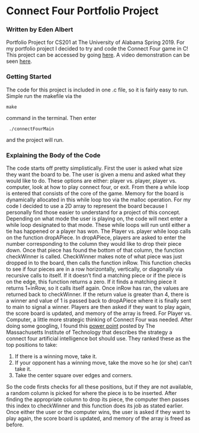 # Connect Four Portfolio Project
### Written by Eden Albert

Portfolio Project for CS201 at The University of Alabama Spring 2019.
For my portfolio project I decided to try and code the Connect Four game in C!
This project can be accessed by going [here](https://github.com/edenalbert/portfolio).
A video demonstration can be seen [here](https://www.youtube.com/watch?v=MsxY_0T64Z0&feature=youtu.be).

### Getting Started
The code for this project is included in one .c file, so it is fairly easy to run. Simple run the makefile via the
```
make
```
 command in the terminal. Then enter
```
 ./connectFourMain
```
  and the project will run.


### Explaining the Body of the Code

The code starts off pretty simplistically. First the user is asked what size they want the board to be. The user is given a menu and asked what they would like to do. These options are either: player vs. player, player vs. computer, look at how to play connect four, or exit. From there a while loop is entered that consists of the core of the game. Memory for the board is dynamically allocated in this while loop too via the malloc operation. For my code I decided to use a 2D array to represent the board because I personally find those easier to understand for a project of this concept. Depending on what mode the user is playing on, the code will next enter a while loop designated to that mode. These while loops will run until either a tie has happened or a player has won.
The Player vs. player while loop calls on the function dropAPiece. In dropAPiece, players are asked to enter the number corresponding to the column they would like to drop their piece down. Once that piece has found the bottom of that column, the function checkWinner is called. CheckWinner makes note of what piece was just dropped in to the board, then calls the function inRow. This function checks to see if four pieces are in a row horizontally, vertically, or diagonally via recursive calls to itself. If it doesn’t find a matching piece or if the piece is on the edge, this function returns a zero. If it finds a matching piece it returns 1+inRow, so it calls itself again. Once inRow has ran, the values are returned back to checkWinner. If the return value is greater than 4, there is a winner and value of 1 is passed back to dropAPiece where it is finally sent to main to signal a winner. Players are then asked if they want to play again, the score board is updated, and memory of the array is freed.
For Player vs. Computer, a little more strategic thinking of Connect Four was needed. After doing some googling, I found this [power point]() posted by The Massachusetts Institute of Technology that describes the strategy a connect four artificial intelligence bot should use. They ranked these as the top positions to take:

1. If there is a winning move, take it.
2. If your opponent has a winning move, take the move so he (or she) can’t take it.
3. Take the center square over edges and corners.

So the code firsts checks for all these positions, but if they are not available, a random column is picked for where the piece is to be inserted. After finding the appropriate column to drop its piece, the computer then passes this index to checkWinner and this function does its job as stated earlier. Once either the user or the computer wins, the user is asked if they want to play again, the score board is updated, and memory of the array is freed as before.
